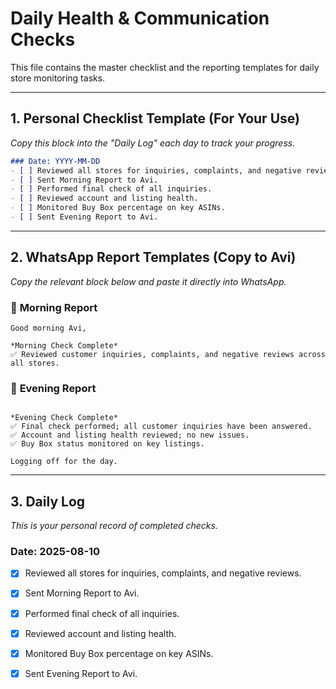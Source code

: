 # Daily Health & Communication Checks

This file contains the master checklist and the reporting templates for daily store monitoring tasks.

---

## 1. Personal Checklist Template (For Your Use)

*Copy this block into the "Daily Log" each day to track your progress.*
```markdown
### Date: YYYY-MM-DD
- [ ] Reviewed all stores for inquiries, complaints, and negative reviews.
- [ ] Sent Morning Report to Avi.
- [ ] Performed final check of all inquiries.
- [ ] Reviewed account and listing health.
- [ ] Monitored Buy Box percentage on key ASINs.
- [ ] Sent Evening Report to Avi.
```

---

## 2. WhatsApp Report Templates (Copy to Avi)

*Copy the relevant block below and paste it directly into WhatsApp.*

### 🌅 **Morning Report**
```
Good morning Avi,

*Morning Check Complete*
✅ Reviewed customer inquiries, complaints, and negative reviews across all stores.
```

### 🌆 **Evening Report**
```Hi Avi,

*Evening Check Complete*
✅ Final check performed; all customer inquiries have been answered.
✅ Account and listing health reviewed; no new issues.
✅ Buy Box status monitored on key listings.

Logging off for the day.
```

---

## 3. Daily Log

*This is your personal record of completed checks.*

### Date: 2025-08-10
- [x] Reviewed all stores for inquiries, complaints, and negative reviews.
- [x] Sent Morning Report to Avi.
- [x] Performed final check of all inquiries.
- [x] Reviewed account and listing health.
- [x] Monitored Buy Box percentage on key ASINs.
- [x] Sent Evening Report to Avi.

